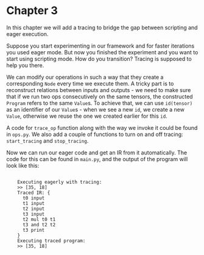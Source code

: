 # Chapter 3

In this chapter we will add a tracing to bridge the gap between scripting and
eager execution.

Suppose you start experimenting in our framework and for faster iterations you
used eager mode. But now you finished the experiment and you want to start using
scripting mode. How do you transition? Tracing is supposed to help you there.

We can modify our operations in such a way that they create a corresponding
`Node` every time we execute them. A tricky part is to reconstruct relations
between inputs and outputs - we need to make sure that if we run two ops
consecutively on the same tensors, the constructed `Program` refers to the same
`Value`s. To achieve that, we can use `id(tensor)` as an identifier of our
`Value`s - when we see a new `id`, we create a new `Value`, otherwise we reuse
the one we created earlier for this `id`.

A code for `trace_op` function along with the way we invoke it could be found in
`ops.py`. We also add a couple of functions to turn on and off tracing:
`start_tracing` and `stop_tracing`.

Now we can run our eager code and get an IR from it automatically. The code for
this can be found in `main.py`, and the output of the program will look like
this:

```

    Executing eagerly with tracing:
    >> [35, 18]
    Traced IR: {
      t0 input
      t1 input
      t2 input
      t3 input
      t2 mul t0 t1
      t3 and t2 t2
      t3 print
    }
    Executing traced program:
    >> [35, 18]
```

